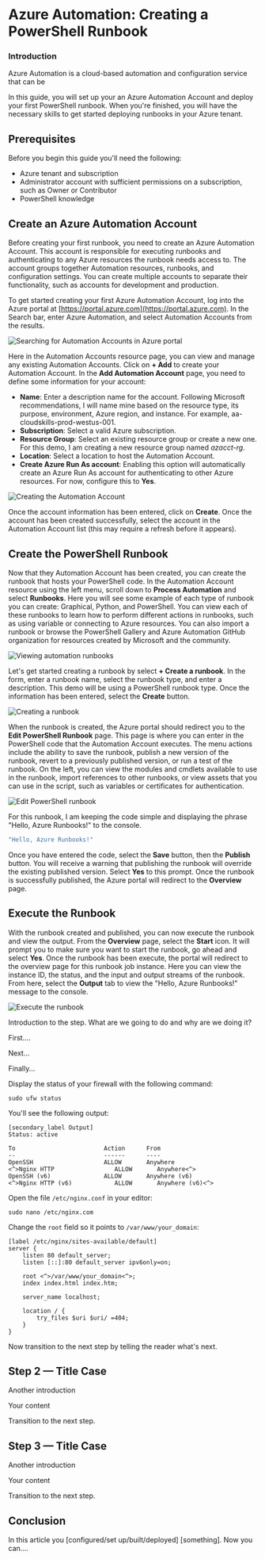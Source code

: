 # Azure Automation: Creating a PowerShell Runbook

<!-- Use Title Case for all Titles -->

<!-- Learn about the title, introduction, and Goals sections at https://do.co/style#title-introduction-and-goals -->

<!-- Learn about formatting headers at https://do.co/style#headers -->

<!-- Our articles have a specific structure. Procedural tutorials follow this structure:

* Title
* Introduction (Level 3 heading)
* Prerequisites (Level 2 heading)
* Step 1 — Doing Something (Level 2 heading)
* Step 2 — Doing Something (Level 2 heading)
...
* Step 5 — Doing Something (Level 2 heading)
* Conclusion (Level 2 heading)


Learn more at https://do.co/style/structure -->

### Introduction

Azure Automation is a cloud-based automation and configuration service that can be

In this guide, you will set up your an Azure Automation Account and deploy your first PowerShell runbook. When you're finished, you will have the necessary skills to get started deploying runbooks in your Azure tenant.

## Prerequisites

Before you begin this guide you'll need the following:

- Azure tenant and subscription
- Administrator account with sufficient permissions on a subscription, such as Owner or Contributor
- PowerShell knowledge

## Create an Azure Automation Account

Before creating your first runbook, you need to create an Azure Automation Account. This account is responsible for executing runbooks and authenticating to any Azure resources the runbook needs access to. The account groups together Automation resources, runbooks, and configuration settings. You can create multiple accounts to separate their functionality, such as accounts for development and production.

To get started creating your first Azure Automation Account, log into the Azure portal at [https://portal.azure.com](https://portal.azure.com). In the Search bar, enter Azure Automation, and select Automation Accounts from the results.

![Searching for Automation Accounts in Azure portal](./images/search-azure-automation.png)

Here in the Automation Accounts resource page, you can view and manage any existing Automation Accounts. Click on **+ Add** to create your Automation Account. In the **Add Automation Account** page, you need to define some information for your account:

- **Name**: Enter a description name for the account. Following Microsoft recommendations, I will name mine based on the resource type, its purpose, environment, Azure region, and instance. For example, aa-cloudskills-prod-westus-001.
- **Subscription**: Select a valid Azure subscription.
- **Resource Group**: Select an existing resource group or create a new one. For this demo, I am creating a new resource group named *azacct-rg*.
- **Location**: Select a location to host the Automation Account.
- **Create Azure Run As account**: Enabling this option will automatically create an Azure Run As account for authenticating to other Azure resources. For now, configure this to **Yes**.

![Creating the Automation Account](./images/add-automation-account-wizard.png)

Once the account information has been entered, click on **Create**. Once the account has been created successfully, select the account in the Automation Account list (this may require a refresh before it appears).

## Create the PowerShell Runbook

Now that they Automation Account has been created, you can create the runbook that hosts your PowerShell code. In the Automation Account resource using the left menu, scroll down to **Process Automation** and select **Runbooks**. Here you will see some example of each type of runbook you can create: Graphical, Python, and PowerShell. You can view each of these runbooks to learn how to perform different actions in runbooks, such as using variable or connecting to Azure resources. You can also import a runbook or browse the PowerShell Gallery and Azure Automation GitHub organization for resources created by Microsoft and the community.

![Viewing automation runbooks](./images/view-runbooks.png)

Let's get started creating a runbook by select **+ Create a runbook**. In the form, enter a runbook name, select the runbook type, and enter a description. This demo will be using a PowerShell runbook type. Once the information has been entered, select the **Create** button.

![Creating a runbook](./images/create-runbook-config.png)

When the runbook is created, the Azure portal should redirect you to the **Edit PowerShell Runbook** page. This page is where you can enter in the PowerShell code that the Automation Account executes. The menu actions include the ability to save the runbook, publish a new version of the runbook, revert to a previously published version, or run a test of the runbook. On the left, you can view the modules and cmdlets available to use in the runbook, import references to other runbooks, or view assets that you can use in the script, such as variables or certificates for authentication.

![Edit PowerShell runbook](./images/edit-powershell-runbook.png)

For this runbook, I am keeping the code simple and displaying the phrase "Hello, Azure Runbooks!" to the console.

```powershell
"Hello, Azure Runbooks!"
```

Once you have entered the code, select the **Save** button, then the **Publish** button. You will receive a warning that publishing the runbook will override the existing published version. Select **Yes** to this prompt. Once the runbook is successfully published, the Azure portal will redirect to the **Overview** page.

## Execute the Runbook

With the runbook created and published, you can now execute the runbook and view the output. From the **Overview** page, select the **Start** icon. It will prompt you to make sure you want to start the runbook, go ahead and select **Yes**. Once the runbook has been execute, the portal will redirect to the overview page for this runbook job instance. Here you can view the instance ID, the status, and the input and output streams of the runbook. From here, select the **Output** tab to view the "Hello, Azure Runbooks!" message to the console.

![Execute the runbook](./images/execute-runbook.png)



<!-- For more information on steps, see https://do.co/style/#steps -->

Introduction to the step. What are we going to do and why are we doing it?

First....

Next...

Finally...

<!-- When showing a command, explain the command first by talking about what it does. Then show the command. Then show its output in a separate output block: -->

Display the status of your firewall with the following command:

```command
sudo ufw status
```

You'll see the following output:

```
[secondary_label Output]
Status: active

To                         Action      From
--                         ------      ----
OpenSSH                    ALLOW       Anywhere                  
<^>Nginx HTTP                 ALLOW       Anywhere<^>
OpenSSH (v6)               ALLOW       Anywhere (v6)             
<^>Nginx HTTP (v6)            ALLOW       Anywhere (v6)<^>
```

<!-- You can use highlighting in output to point out relevant details -->


<!-- When asking the reader to open a file, specify the file and show the command to open it: -->

Open the file `/etc/nginx.conf` in your editor:

```command
sudo nano /etc/nginx.com
```

<!-- When showing a configuration file, try to show only the relevant parts and explain what needs to change.  -->

Change the `root` field so it points to `/var/www/your_domain`:

```nginx
[label /etc/nginx/sites-available/default]
server {
    listen 80 default_server;
    listen [::]:80 default_server ipv6only=on;

    root <^>/var/www/your_domain<^>;
    index index.html index.htm;

    server_name localhost;

    location / {
        try_files $uri $uri/ =404;
    }
}
```

<!-- See do.co/style#commands-and-code-in-steps for more on how to incorporate command and code in your steps. -->

Now transition to the next step by telling the reader what's next.

## Step 2 — Title Case

Another introduction

Your content

Transition to the next step.

## Step 3 — Title Case

Another introduction

Your content

Transition to the next step.

## Conclusion

In this article you [configured/set up/built/deployed] [something]. Now you can....

<!-- Speak  to reader benefits of this technique or procedure and optionally provide places for further exploration. -->


<!------------ Formatting ------------------------->

<!-- Some examples of how to mark up various things

This is _italics_ and this is **bold**.

Only use italics and bold for specific things. Learn more at https://do.co/style#bold-and-italics

This is `inline code`. Use it for referencing package names and commands.

Here's a command someone types in the Terminal:

```command
sudo nano /etc/nginx/sites-available/default
```

Here's a configuration file. 

The label on the first line lets you clearly state the file that's being shown or modified:

```nginx
[label /etc/nginx/sites-available/default]
server {
    listen 80 default_server;
    listen [::]:80 default_server ipv6only=on;

    root <^>/usr/share/nginx/html<^>;
    index index.html index.htm;

    server_name localhost;

    location / {
        try_files $uri $uri/ =404;
    }
}
```

Here's output from a command:

```
[secondary_label Output]
Could not connect to Redis at 127.0.0.1:6379: Connection refused
```

Learn about formatting commands and terminal output at https://do.co/style#code

Key presses should be written in ALLCAPS with in-line code formatting: `ENTER`.

Use a plus symbol (+) if keys need to be pressed simultaneously: `CTRL+C`.

This is a <^>variable<^>.

This is an `<^>in-line code variable<^>`

Learn more about how to use variables to highlight important items at https://do.co/style#variables

Use `<^>your_server_ip<^>` when referencing the IP of the server.  Use `111.111.111.111` and `222.222.222.222` if you need other IP addresses in examples.

Learn more about host names and domains at https://do.co/style#users-hostnames-and-domains

<$>[note]
**Note:** This is a note.
<$>

<$>[warning]
**Warning:** This is a warning.
<$>

Learn more about notes at https://do.co/style#notes-and-warnings

Screenshots should be in PNG format and hosted on imgur. Embed them in the article using the following format:

![Alt text for screen readers](/path/to/img.png)

Learn more about images at https://do.co/style#images-and-other-assets
-->